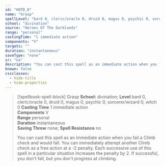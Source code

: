 ```yaml
---
id: "HOTD_0"
name: "Grasp"
spellLevel: "bard 0, cleric/oracle 0, druid 0, magus 0, psychic 0, sorcerer/wizard 0, witch 0"
school: "divination"
source: "Heroes Of The Darklands"
range: "personal"
castingTime: "1 immediate action"
components: "V"
targets: ""
duration: "instantaneous"
saveType: "none"
sr: "no"
description: "You can cast this spell as an immediate action when you fail a Climb check and would fall. You can immediately attempt another Climb check as a free action at a -2 penalty. Each successive use of this spell in a particular situation increases the penalty by 2. If successful, you don't fall, but you don't progress at climbing."
known: false
cssclasses:
  - hide-title
  - hide-properties
---
```


> [!spellbook-spell-block] Grasp
> **School:** divination; **Level** bard 0, cleric/oracle 0, druid 0, magus 0, psychic 0, sorcerer/wizard 0, witch 0
> **Casting Time** 1 immediate action  
> **Components** V  
> **Range** personal  
> **Duration** instantaneous  
> **Saving Throw** none; **Spell Resistance** no
> 
> You can cast this spell as an immediate action when you fail a Climb check and would fall. You can immediately attempt another Climb check as a free action at a -2 penalty. Each successive use of this spell in a particular situation increases the penalty by 2. If successful, you don't fall, but you don't progress at climbing.